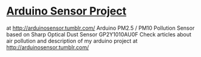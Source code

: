 # <a href="http://arduinosensor.tumblr.com/"> Arduino Sensor Project</a>
at http://arduinosensor.tumblr.com/
Arduino PM2.5 / PM10 Pollution Sensor based on Sharp Optical Dust Sensor GP2Y1010AU0F
Check articles about air pollution and description of my arduino project at http://arduinosensor.tumblr.com/
